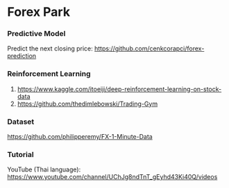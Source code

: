 # Forex Park

### Predictive Model

Predict the next closing price: <https://github.com/cenkcorapci/forex-prediction>



### Reinforcement Learning

1. <https://www.kaggle.com/itoeiji/deep-reinforcement-learning-on-stock-data>
2. <https://github.com/thedimlebowski/Trading-Gym>



### Dataset

<https://github.com/philipperemy/FX-1-Minute-Data>



### Tutorial

YouTube (Thai language): <https://www.youtube.com/channel/UChJg8ndTnT_gEyhd43Ki40Q/videos>

